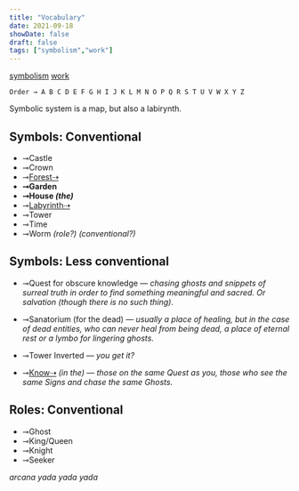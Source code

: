 ```yaml
---
title: "Vocabulary"
date: 2021-09-18
showDate: false
draft: false
tags: ["symbolism","work"]
---
```

[symbolism](/tags/symbolism) [work](/tags/work)

` Order → A B C D E F G H I J K L M N O P Q R S T U V W X Y Z
`

Symbolic system is a map, but also a labirynth.

## Symbols: Conventional

* ⊸Castle
* ⊸Crown
* ⊸[Forest⇢](https://www.instagram.com/transition_space/)
* **⊸Garden**
* **⊸House _(the)_**
* ⊸[Labyrinth⇢](https://www.labyrinthdesigners.org)
* ⊸Tower
* ⊸Time
* ⊸Worm _(role?)_ _(conventional?)_

## Symbols: Less conventional

* ⊸Quest for obscure knowledge — _chasing ghosts and snippets of surreal truth in order to find something meaningful and sacred. Or salvation (though there is no such thing)._

* ⊸Sanatorium (for the dead) — _usually a place of healing, but in the case of dead entities, who can never heal from being dead, a place of eternal rest or a lymbo for lingering ghosts._

* ⊸Tower Inverted — _you get it?_

* ⊸[Know⇢](https://www.instagram.com/stories/highlights/18092344267086797/) _(in the)_ — _those on the same Quest as you, those who see the same Signs and chase the same Ghosts._

## Roles: Conventional

* ⊸Ghost
* ⊸King/Queen
* ⊸Knight
* ⊸Seeker

_arcana yada yada yada_
